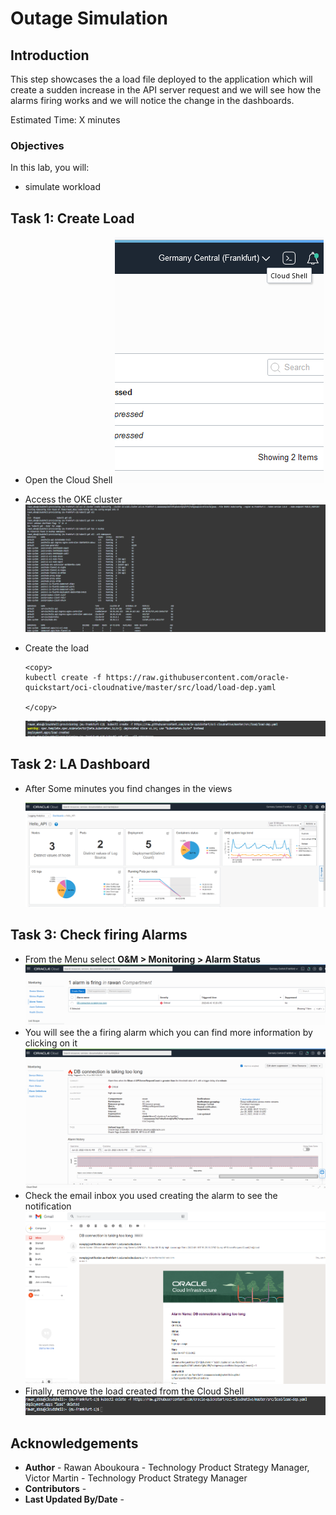 # Outage Simulation

## Introduction

This step showcases the a load file deployed to the application which will create a sudden increase in the API server request and we will see how the alarms firing works and we will notice the change in the dashboards.

Estimated Time: X minutes

### Objectives

In this lab, you will:
- simulate workload


## Task 1: Create Load

- Open the Cloud Shell
![](images/cs.png)
- Access the OKE cluster 
![](images/accesscluster.png)

- Create the load
    ```
    <copy>
    kubectl create -f https://raw.githubusercontent.com/oracle-quickstart/oci-cloudnative/master/src/load/load-dep.yaml

    </copy>
    ```
    ![](images/createload.png)

## Task 2: LA Dashboard

- After Some minutes you find changes in the views

    ![](images/editdashboard.png)

## Task 3: Check firing Alarms

- From the Menu select **O&M > Monitoring > Alarm Status**
![](images/alarm.png)
- You will see the a firing alarm which you can find more information by clicking on it
![](images/alarm2.png)
- Check the email inbox you used creating the alarm to see the notification
![](images/emailnotif.png)
- Finally, remove the load created from the Cloud Shell
![](images/deleteload.png)

## **Acknowledgements**
  - **Author** - Rawan Aboukoura - Technology Product Strategy Manager, Victor Martin - Technology Product Strategy Manager 
  - **Contributors** -
  - **Last Updated By/Date** -
